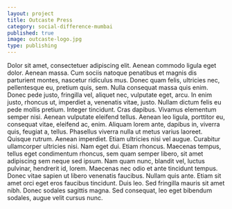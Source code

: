```yaml
---
layout: project
title: Outcaste Press
category: social-difference-mumbai
published: true
image: outcaste-logo.jpg
type: publishing
---
```


Dolor sit amet, consectetuer adipiscing elit. Aenean commodo ligula eget
dolor. Aenean massa. Cum sociis natoque penatibus et magnis dis parturient
montes, nascetur ridiculus mus. Donec quam felis, ultricies nec, pellentesque
eu, pretium quis, sem. Nulla consequat massa quis enim. Donec pede justo,
fringilla vel, aliquet nec, vulputate eget, arcu. In enim justo, rhoncus ut,
imperdiet a, venenatis vitae, justo. Nullam dictum felis eu pede mollis
pretium. Integer tincidunt. Cras dapibus. Vivamus elementum semper nisi.
Aenean vulputate eleifend tellus. Aenean leo ligula, porttitor eu, consequat
vitae, eleifend ac, enim. Aliquam lorem ante, dapibus in, viverra quis,
feugiat a, tellus. Phasellus viverra nulla ut metus varius laoreet. Quisque
rutrum. Aenean imperdiet. Etiam ultricies nisi vel augue. Curabitur
ullamcorper ultricies nisi. Nam eget dui. Etiam rhoncus. Maecenas tempus,
tellus eget condimentum rhoncus, sem quam semper libero, sit amet adipiscing
sem neque sed ipsum. Nam quam nunc, blandit vel, luctus pulvinar, hendrerit
id, lorem. Maecenas nec odio et ante tincidunt tempus. Donec vitae sapien ut
libero venenatis faucibus. Nullam quis ante. Etiam sit amet orci eget eros
faucibus tincidunt. Duis leo. Sed fringilla mauris sit amet nibh. Donec
sodales sagittis magna. Sed consequat, leo eget bibendum sodales, augue velit
cursus nunc.
